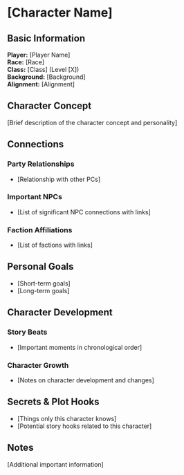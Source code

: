 # [Character Name]

## Basic Information

**Player:** [Player Name]  
**Race:** [Race]  
**Class:** [Class] (Level [X])  
**Background:** [Background]  
**Alignment:** [Alignment]

## Character Concept

[Brief description of the character concept and personality]

## Connections

### Party Relationships

- [Relationship with other PCs]

### Important NPCs

- [List of significant NPC connections with links]

### Faction Affiliations

- [List of factions with links]

## Personal Goals

- [Short-term goals]
- [Long-term goals]

## Character Development

### Story Beats

- [Important moments in chronological order]

### Character Growth

- [Notes on character development and changes]

## Secrets & Plot Hooks

- [Things only this character knows]
- [Potential story hooks related to this character]

## Notes

[Additional important information]
